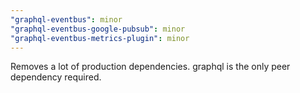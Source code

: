 ```yaml
---
"graphql-eventbus": minor
"graphql-eventbus-google-pubsub": minor
"graphql-eventbus-metrics-plugin": minor
---
```


Removes a lot of production dependencies. graphql is the only peer dependency required.
